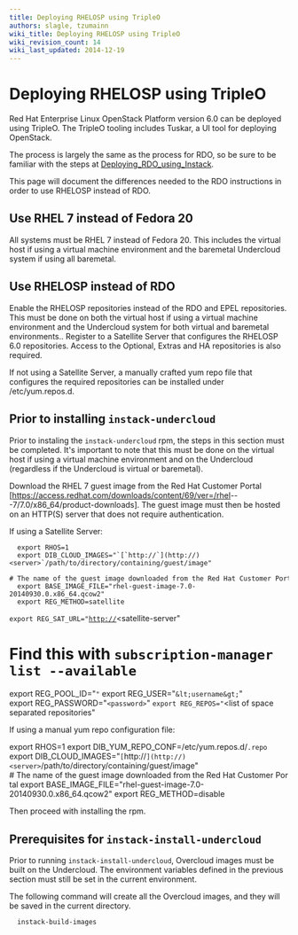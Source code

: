 ```yaml
---
title: Deploying RHELOSP using TripleO
authors: slagle, tzumainn
wiki_title: Deploying RHELOSP using TripleO
wiki_revision_count: 14
wiki_last_updated: 2014-12-19
---
```


# Deploying RHELOSP using TripleO

Red Hat Enterprise Linux OpenStack Platform version 6.0 can be deployed using TripleO. The TripleO tooling includes Tuskar, a UI tool for deploying OpenStack.

The process is largely the same as the process for RDO, so be sure to be familiar with the steps at [Deploying_RDO_using_Instack](Deploying_RDO_using_Instack).

This page will document the differences needed to the RDO instructions in order to use RHELOSP instead of RDO.

## Use RHEL 7 instead of Fedora 20

All systems must be RHEL 7 instead of Fedora 20. This includes the virtual host if using a virtual machine environment and the baremetal Undercloud system if using all baremetal.

## Use RHELOSP instead of RDO

Enable the RHELOSP repositories instead of the RDO and EPEL repositories. This must be done on both the virtual host if using a virtual machine environment and the Undercloud system for both virtual and baremetal environments.. Register to a Satellite Server that configures the RHELOSP 6.0 repositories. Access to the Optional, Extras and HA repositories is also required.

If not using a Satellite Server, a manually crafted yum repo file that configures the required repositories can be installed under /etc/yum.repos.d.

## Prior to installing `instack-undercloud`

Prior to instaling the `instack-undercloud` rpm, the steps in this section must be completed. It's important to note that this must be done on the virtual host if using a virtual machine environment and on the Undercloud (regardless if the Undercloud is virtual or baremetal).

Download the RHEL 7 guest image from the Red Hat Customer Portal [<https://access.redhat.com/downloads/content/69/ver=/rhel>---7/7.0/x86_64/product-downloads]. The guest image must then be hosted on an HTTP(S) server that does not require authentication.

If using a Satellite Server:

      export RHOS=1
      export DIB_CLOUD_IMAGES="`[`http://`](http://)<server>`/path/to/directory/containing/guest/image"
      # The name of the guest image downloaded from the Red Hat Customer Portal
      export BASE_IMAGE_FILE="rhel-guest-image-7.0-20140930.0.x86_64.qcow2"
      export REG_METHOD=satellite
`export REG_SAT_URL="`[`http://`](http://)<satellite-server"
 # Find this with `subscription-manager list --available`
 export REG_POOL_ID="<pool-id>`"`
      export REG_USER="`&lt;username&gt;`"
      export REG_PASSWORD="`<password>`"
`export REG_REPOS="`<list of space separated repositories"

If using a manual yum repo configuration file:

 export RHOS=1
 export DIB_YUM_REPO_CONF=/etc/yum.repos.d/<rhelosp-repo-file>`.repo`
      export DIB_CLOUD_IMAGES="`[`http://`](http://)<server>`/path/to/directory/containing/guest/image"
      # The name of the guest image downloaded from the Red Hat Customer Portal
      export BASE_IMAGE_FILE="rhel-guest-image-7.0-20140930.0.x86_64.qcow2"
      export REG_METHOD=disable

Then proceed with installing the <instack-undercloud> rpm.

## Prerequisites for `instack-install-undercloud`

Prior to running `instack-install-undercloud`, Overcloud images must be built on the Undercloud. The environment variables defined in the previous section must still be set in the current environment.

The following command will create all the Overcloud images, and they will be saved in the current directory.

      instack-build-images
